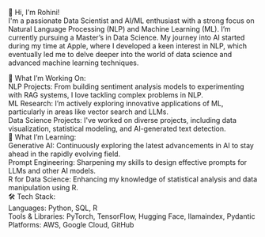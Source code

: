 👋 Hi, I'm Rohini!  
I'm a passionate Data Scientist and AI/ML enthusiast with a strong focus on Natural Language Processing (NLP) and Machine Learning (ML). I’m currently pursuing a Master’s in Data Science. My journey into AI started during my time at Apple, where I developed a keen interest in NLP, which eventually led me to delve deeper into the world of data science and advanced machine learning techniques.  

🚀 What I’m Working On:  
NLP Projects: From building sentiment analysis models to experimenting with RAG systems, I love tackling complex problems in NLP.  
ML Research: I’m actively exploring innovative applications of ML, particularly in areas like vector search and LLMs.  
Data Science Projects: I've worked on diverse projects, including data visualization, statistical modeling, and AI-generated text detection.  
🌱 What I’m Learning:  
Generative AI: Continuously exploring the latest advancements in AI to stay ahead in the rapidly evolving field.  
Prompt Engineering: Sharpening my skills to design effective prompts for LLMs and other AI models.  
R for Data Science: Enhancing my knowledge of statistical analysis and data manipulation using R.  
🛠️ Tech Stack:  
Languages: Python, SQL, R  
Tools & Libraries: PyTorch, TensorFlow, Hugging Face, llamaindex, Pydantic  
Platforms: AWS, Google Cloud, GitHub  



<!---
ro468/ro468 is a ✨ special ✨ repository because its `README.md` (this file) appears on your GitHub profile.
You can click the Preview link to take a look at your changes.
--->

